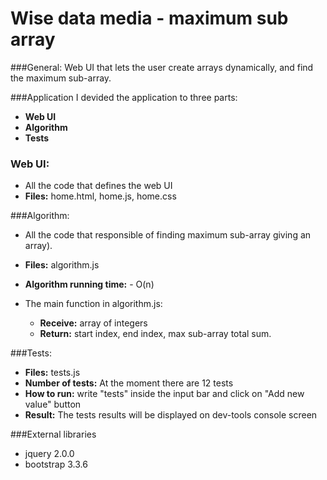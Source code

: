 # Wise data media - maximum sub array

###General:
Web UI that lets the user create arrays dynamically, and find the maximum sub-array.

###Application 
I devided the application to three parts:
- **Web UI**
- **Algorithm**
- **Tests**

### Web UI:
- All the code that defines the web UI
- **Files:** home.html, home.js, home.css

###Algorithm:
- All the code that responsible of finding maximum sub-array giving an array).
- **Files:** algorithm.js
- **Algorithm running time:**  - O(n)

- The main function in algorithm.js:
  - **Receive:** array of integers
  - **Return:** start index, end index, max sub-array total sum.

###Tests:
- **Files:** tests.js
- **Number of tests:** At the moment there are 12 tests
- **How to run:** write "tests" inside the input bar and click on "Add new value" button
- **Result:** The tests results will be displayed on dev-tools console screen

###External libraries
- jquery 2.0.0
- bootstrap 3.3.6

